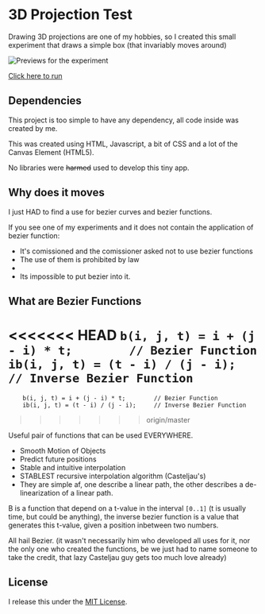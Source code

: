 3D Projection Test
=======================

Drawing 3D projections are one of my hobbies, so I created this small experiment that draws a simple box (that invariably moves around)

![Previews for the experiment](https://cdn.rawgit.com/GuilhermeRossato/3DProjectionTest/master/previewSquare.png)

[Click here to run](https://cdn.rawgit.com/GuilhermeRossato/3DProjectionTest/master/index.html)

Dependencies
-----------------------
This project is too simple to have any dependency, all code inside was created by me.

This was created using HTML, Javascript, a bit of CSS and a lot of the Canvas Element (HTML5).

No libraries were ~~harmed~~ used to develop this tiny app.

Why does it moves
-----------------------
I just HAD to find a use for bezier curves and bezier functions. 

If you see one of my experiments and it does not contain the application of bezier function:
 * It's comissioned and the comissioner asked not to use bezier functions
 * The use of them is prohibited by law
 * 
 * Its impossible to put bezier into it.

What are Bezier Functions
-----------------------

<<<<<<< HEAD
	`b(i, j, t) = i + (j - i) * t;        // Bezier Function`
	`ib(i, j, t) = (t - i) / (j - i);     // Inverse Bezier Function`
=======
		b(i, j, t) = i + (j - i) * t;        // Bezier Function
		ib(i, j, t) = (t - i) / (j - i);     // Inverse Bezier Function
>>>>>>> origin/master

Useful pair of functions that can be used EVERYWHERE.

 * Smooth Motion of Objects
 * Predict future positions
 * Stable and intuitive interpolation
 * STABLEST recursive interpolation algorithm (Casteljau's)
 * They are simple af, one describe a linear path, the other describes a de-linearization of a linear path.

B is a function that depend on a t-value in the interval `[0..1]` (t is usually time, but could be anything), the inverse bezier function is a value that generates this t-value, given a position inbetween two numbers.

All hail Bezier. (it wasn't necessarily him who developed all uses for it, nor the only one who created the functions, be we just had to name someone to take the credit, that lazy Casteljau guy gets too much love already)

License
-----------------------

I release this under the [MIT License](https://opensource.org/licenses/MIT).